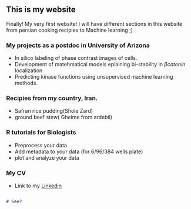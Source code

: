 ## This is my website

Finally! My very first website! 
I will have different sections in this website from persian cooking recipies to Machine learning ;)

### My projects as a postdoc in University of Arizona
  * In silico labeling of phase contrast images of cells. 
  * Development of matehmatical models eplaining bi-stability in $\beta catenin$ localization
  * Predicting kinase functions using unsupervised machine learning methods. 

### Recipies from my country, Iran. 
 * Safran rice pudding(Shole Zard)
 * ground beef stew( Gheime from ardebil)
 
### R tutorials for Biologists
 * Preprocess your data
 * Add metadata to your data (for 6/96/384 wells plate)
 * plot and analyze your data
 
 
### My CV
 * Link to my [Linkedin](https://www.linkedin.com/in/elahehalizadeh/)
 
 
 ```markdown

 # See?
 
 
